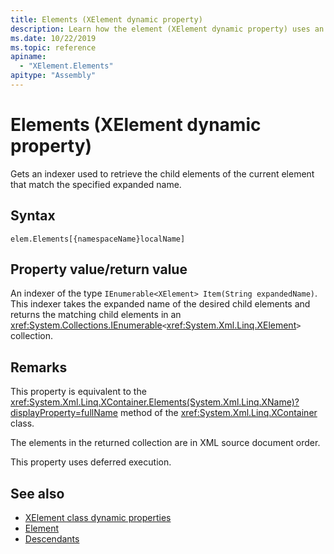 ```yaml
---
title: Elements (XElement dynamic property)
description: Learn how the element (XElement dynamic property) uses an indexer to retrieve the child elements of the current element that match the specified expanded name.
ms.date: 10/22/2019
ms.topic: reference
apiname:
  - "XElement.Elements"
apitype: "Assembly"
---
```

# Elements (XElement dynamic property)

Gets an indexer used to retrieve the child elements of the current element that match the specified expanded name.

## Syntax

```xaml
elem.Elements[{namespaceName}localName]
```

## Property value/return value

An indexer of the type `IEnumerable<XElement> Item(String expandedName)`. This indexer takes the expanded name of the desired child elements and returns the matching child elements in an <xref:System.Collections.IEnumerable>`<`<xref:System.Xml.Linq.XElement>`>` collection.

## Remarks

This property is equivalent to the <xref:System.Xml.Linq.XContainer.Elements(System.Xml.Linq.XName)?displayProperty=fullName> method of the <xref:System.Xml.Linq.XContainer> class.

The elements in the returned collection are in XML source document order.

This property uses deferred execution.

## See also

- [XElement class dynamic properties](attribute-xelement-dynamic-property.md)
- [Element](element-xelement-dynamic-property.md)
- [Descendants](descendants-xelement-dynamic-property.md)
